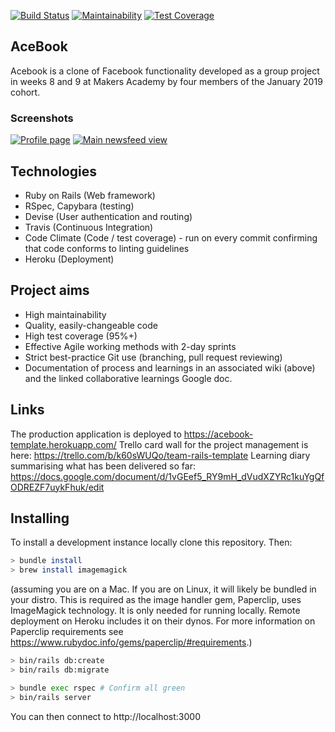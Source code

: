[![Build Status](https://travis-ci.com/thielsen/acebook-rails-template.svg?branch=staging)](https://travis-ci.com/thielsen/acebook-rails-template) [![Maintainability](https://api.codeclimate.com/v1/badges/ba1feb2713e2722cfb3c/maintainability)](https://codeclimate.com/github/thielsen/acebook-rails-template/maintainability) [![Test Coverage](https://api.codeclimate.com/v1/badges/ba1feb2713e2722cfb3c/test_coverage)](https://codeclimate.com/github/thielsen/acebook-rails-template/test_coverage)

## AceBook

Acebook is a clone of Facebook functionality developed as a group project in weeks 8 and 9 at Makers Academy by four members of the January 2019 cohort.

### Screenshots
[![Profile page](https://i.imgur.com/1Y2JDSx.png)](https://i.imgur.com/1Y2JDSx.png)
[![Main newsfeed view](https://i.imgur.com/m2acjfx.png)](https://i.imgur.com/m2acjfx.png)


## Technologies

- Ruby on Rails (Web framework)
- RSpec, Capybara (testing)
- Devise (User authentication and routing)
- Travis (Continuous Integration)
- Code Climate (Code / test coverage) - run on every commit confirming that code conforms to linting guidelines
- Heroku (Deployment)

## Project aims

- High maintainability
- Quality, easily-changeable code
- High test coverage (95%+)
- Effective Agile working methods with 2-day sprints
- Strict best-practice Git use (branching, pull request reviewing)
- Documentation of process and learnings in an associated wiki (above) and the linked collaborative learnings Google doc.

## Links

The production application is deployed to https://acebook-template.herokuapp.com/
Trello card wall for the project management is here: https://trello.com/b/k60sWUQo/team-rails-template
Learning diary summarising what has been delivered so far: https://docs.google.com/document/d/1vGEef5_RY9mH_dVudXZYRc1kuYgQfODREZF7uykFhuk/edit

## Installing

To install a development instance locally clone this repository. Then:

```bash
> bundle install
> brew install imagemagick
```
 (assuming you are on a Mac. If you are on Linux, it will likely be bundled in your distro. This is required as the image handler gem, Paperclip, uses ImageMagick technology. It is only needed for running locally. Remote deployment on Heroku includes it on their dynos. For more information on Paperclip requirements see https://www.rubydoc.info/gems/paperclip/#requirements.)
```bash
> bin/rails db:create
> bin/rails db:migrate

> bundle exec rspec # Confirm all green
> bin/rails server
```
You can then connect to http://localhost:3000
